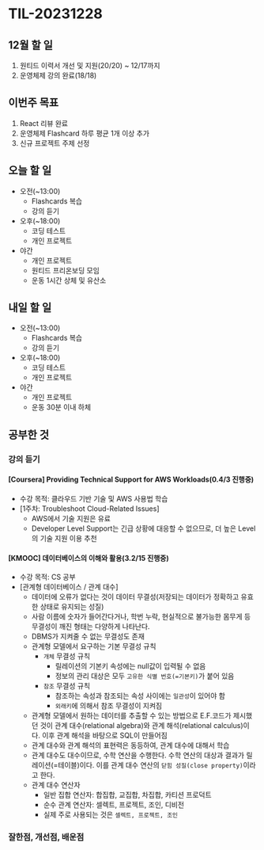 # TIL-20231228

## 12월 할 일

1. 원티드 이력서 개선 및 지원(20/20) ~ 12/17까지
2. 운영체제 강의 완료(18/18)

## 이번주 목표

1. React 리뷰 완료
2. 운영체제 Flashcard 하루 평균 1개 이상 추가
3. 신규 프로젝트 주제 선정

## 오늘 할 일

- 오전(~13:00)
  - Flashcards 복습
  - 강의 듣기
- 오후(~18:00)
  - 코딩 테스트
  - 개인 프로젝트
- 야간
  - 개인 프로젝트
  - 원티드 프리온보딩 모임
  - 운동 1시간 상체 및 유산소

## 내일 할 일

- 오전(~13:00)
  - Flashcards 복습
  - 강의 듣기
- 오후(~18:00)
  - 코딩 테스트
  - 개인 프로젝트
- 야간
  - 개인 프로젝트
  - 운동 30분 이내 하체

## 공부한 것

### 강의 듣기

#### [Coursera] Providing Technical Support for AWS Workloads(0.4/3 진행중)

- 수강 목적: 클라우드 기반 기술 및 AWS 사용법 학습
- [1주차: Troubleshoot Cloud-Related Issues]
  - AWS에서 기술 지원은 유료
  - Developer Level Support는 긴급 상황에 대응할 수 없으므로, 더 높은 Level의 기술 지원 이용 추천

#### [KMOOC] 데이터베이스의 이해와 활용(3.2/15 진행중)

- 수강 목적: CS 공부
- [관계형 데이터베이스 / 관계 대수]
  - 데이터에 오류가 없다는 것이 데이터 무결성(저장되는 데이터가 정확하고 유효한 상태로 유지되는 성질)
  - 사람 이름에 숫자가 들어간다거나, 학번 누락, 현실적으로 불가능한 몸무게 등 무결성이 깨진 형태는 다양하게 나타난다.
  - DBMS가 지켜줄 수 없는 무결성도 존재
  - 관계형 모델에서 요구하는 기본 무결성 규칙
    - `개체` 무결성 규칙
      - 릴레이션의 기본키 속성에는 null값이 입력될 수 없음
      - 정보의 관리 대상은 모두 `고유한 식별 번호(=기본키)`가 붙어 있음
    - `참조` 무결성 규칙
      - 참조하는 속성과 참조되는 속성 사이에는 `일관성`이 있어야 함
      - `외래키`에 의해서 참조 무결성이 지켜짐
  - 관계형 모델에서 원하는 데이터를 추출할 수 있는 방법으로 E.F.코드가 제시했던 것이 관계 대수(relational algebra)와 관계 해석(relational calculus)이다. 이후 관계 해석을 바탕으로 SQL이 만들어짐
  - 관계 대수와 관계 해석의 표현력은 동등하여, 관계 대수에 대해서 학습
  - 관계 대수도 대수이므로, 수학 연산을 수행한다. 수학 연산의 대상과 결과가 릴레이션(=테이블)이다. 이를 관계 대수 연산의 `닫힘 성질(close property)`이라고 한다.
  - 관계 대수 연산자
    - 일반 집합 연산자: 합집합, 교집합, 차집합, 카티션 프로덕트
    - 순수 관계 연산자: 셀렉트, 프로젝트, 조인, 디비전
    - 실제 주로 사용되는 것은 `셀렉트, 프로젝트, 조인`

### 잘한점, 개선점, 배운점
